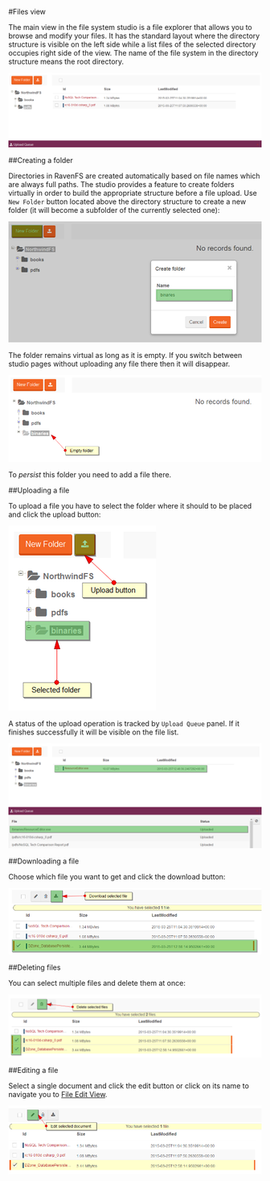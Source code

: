 ﻿#Files view

The main view in the file system studio is a file explorer that allows you to browse and modify your files. It has the standard layout where
the directory structure is visible on the left side while a list files of the selected directory occupies right side of the view. The name of the file system
in the directory structure means the root directory.

![Figure 1. Studio. Files View. Explorer](images/files-view-explorer.png)  

##Creating a folder

Directories in RavenFS are created automatically based on file names which are always full paths. The studio provides a feature to create
folders virtually in order to build the appropriate structure before a file upload. Use `New Folder` button located above the directory 
structure to create a new folder (it will become a subfolder of the currently selected one):

![Figure 2. Studio. Files View. Create folder](images/files-view-create-folder.png)  

The folder remains virtual as long as it is empty. If you switch between studio pages without uploading any file there then it will disappear.

![Figure 3. Studio. Files View. Virtual folder](images/files-view-empty-folder.png)  

To *persist* this folder you need to add a file there.

##Uploading a file

To upload a file you have to select the folder where it should to be placed and click the upload button:

![Figure 4. Studio. Files View. File upload](images/files-view-upload.png)  

A status of the upload operation is tracked by `Upload Queue` panel. If it finishes successfully it will be visible on the file list.

![Figure 5. Studio. Files View. File uploaded](images/files-view-file-uploaded.png)  

##Downloading a file

Choose which file you want to get and click the download button:

![Figure 6. Studio. Files View. Download a file](images/files-view-download-file.png)  

##Deleting files

You can select multiple files and delete them at once:

![Figure 7. Studio. Files View. Delete a file](images/files-view-delete-files.png)  

##Editing a file

Select a single document and click the edit button or click on its name to navigate you to [File Edit View](./file-edit-view).

![Figure 8. Studio. Files View. Edit a file](images/files-view-edit-file.png)  
